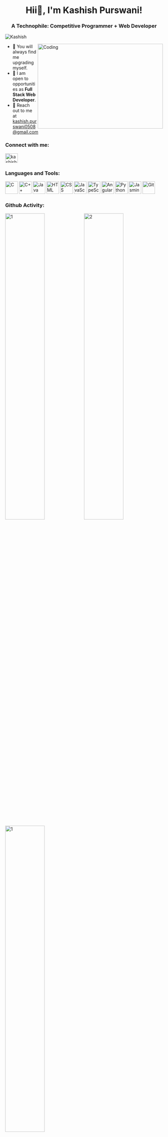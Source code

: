 <h1 align="center">Hii👋, I'm Kashish Purswani!</h1>
<h3 align="center">A Technophile: Competitive Programmer + Web Developer</h3>
<p align="left"> <img src="https://komarev.com/ghpvc/?username=Kashish05" alt="Kashish" /> </p>

<p>
<img align="right" alt="Coding" width="400" src="https://res.cloudinary.com/practicaldev/image/fetch/s--2bZIjPGC--/c_limit%2Cf_auto%2Cfl_progressive%2Cq_66%2Cw_880/https://dev-to-uploads.s3.amazonaws.com/i/d4tvukbt5mra37cvwklk.gif" height="270" width="150" >
<ul>
<li>👯 You will always find me upgrading myself.</li>
<li>🤝 I am open to opportunities as <b>Full Stack Web Developer</b>.</li>
<li>💬 Reach out to me at <a href="mailto: kashish.purswani0508@gmail.com">kashish.purswani0508@gmail.com</a></li>
</ul>
<h3 align="left">Connect with me:</h3>
<p align="left">

<a href="https://www.linkedin.com/in/kashishpurswani/" target="blank"><img align="center" src="https://cdn.jsdelivr.net/npm/simple-icons@3.0.1/icons/linkedin.svg" alt="kashishpurswani" height="30" width="40" /></a>
</p>

<h3 align="left">Languages and Tools:</h3>
<p align="left"> 
<img src="https://icon-library.com/images/icon-programing/icon-programing-27.jpg" alt="C" width="40" height="40"/> 
<img src="https://icon-library.com/images/game-developer-icon/game-developer-icon-5.jpg" alt="C++" width="40" height="40"/>  
<img src="https://brandslogos.com/wp-content/uploads/images/large/java-logo-1.png" alt="Java" width="40" height="40"/>
<img src="https://icon-library.com/images/html5-icon/html5-icon-13.jpg" alt="HTML" width="40" height="40"/> 
<img src="https://icon-library.com/images/css3-icon/css3-icon-28.jpg" alt="CSS" width="40" height="40"/>
<img src="https://icon-library.com/images/javascript-icon-png/javascript-icon-png-23.jpg" alt="JavaScript" width="40" height="40"/>
<img src="https://icon-library.com/images/mit-icon/mit-icon-25.jpg" alt="TypeScript" width="40" height="40"/>
<img src="https://icon-library.com/images/angularjs-icon/angularjs-icon-14.jpg" alt="Angular Js" width="40" height="40"/>
<img src="https://icon-library.com/images/python-icon/python-icon-10.jpg" alt="Python" width="40" height="40"/>
<img src="https://upload.wikimedia.org/wikipedia/en/2/22/Logo_jasmine.svg" alt="Jasmine Framework" width="40" height="40"/>
<img src="https://icon-library.com/images/git-icon/git-icon-28.jpg" alt="Git" width="40" height="40"/> 
</p>
</p>
<p>
<table>
  <h3 align="left">Github Activity:</h3>
  <tr>
    <img src="https://github-readme-stats.vercel.app/api?username=Kashish05&theme=radical&show_icons=true"  display=block width=50% height=auto  alt="1">
   <img src="https://github-readme-stats.vercel.app/api/top-langs/?username=Kashish05&theme=radical&layout=compact"  display=block width=50% height=auto  alt="2" >
  </tr>
  <tr>
    <img src="https://github-profile-summary-cards.vercel.app/api/cards/profile-details?username=Kashish05&theme=monokai"  display=block width=50% height=auto  alt="1" >
  </tr>
</table>
</p>
